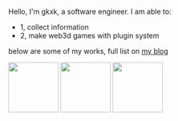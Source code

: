 Hello, I'm gkxk, a software engineer. I am able to:
- 1, collect information
- 2, make web3d games with plugin system

below are some of my works, full list on [my blog](https://gkxk.github.io)

<img src="https://d2ekywz288hemq.cloudfront.net/im/hexo3d.png" height="100px"></img> <img src="https://d2ekywz288hemq.cloudfront.net/im/cloud.png" height="100px"></img> <img src="https://d2ekywz288hemq.cloudfront.net/im/bilibili_profile/bilibili_profile_海州拌饭.png" height="100px"></img>